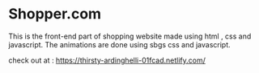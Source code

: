 # Shopper.com
This is the front-end part of shopping website made using html , css and javascript. The animations are done using sbgs css and javascript.


check out at : https://thirsty-ardinghelli-01fcad.netlify.com/
